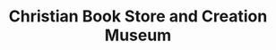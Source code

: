 ---
title: "Christian Book Store and Creation Museum"
url: /southern-pines/christian-book-store-and-creation-museum/
shop: books
---